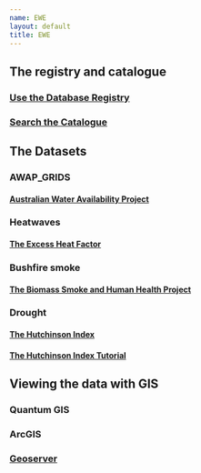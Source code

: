 ```yaml
---
name: EWE
layout: default
title: EWE
---
```


## The registry and catalogue
### [Use the Database Registry](http://115.146.93.225:8080/apex/f?p=102)
### [Search the Catalogue](http://115.146.93.108:8181/ddiindex)

## The Datasets
### AWAP_GRIDS
#### [Australian Water Availability Project](/metadata/AWAP_GRIDS.html)

### Heatwaves
#### [The Excess Heat Factor](https://github.com/swish-climate-impact-assessment/ExcessHeatIndices)

### Bushfire smoke
#### [The Biomass Smoke and Human Health Project](http://swish-climate-impact-assessment.github.com/BiosmokeValidatedEvents)

### Drought
#### [The Hutchinson Index](https://github.com/ivanhanigan/HutchinsonDroughtIndex)
#### [The Hutchinson Index Tutorial](/EWE/HutchinsonDroughtIndex/HutchinsonDroughtIndex.html)

## Viewing the data with GIS
### Quantum GIS
### ArcGIS 
### [Geoserver](http://gislibrary-geo.anu.edu.au:8081/dashboard)
